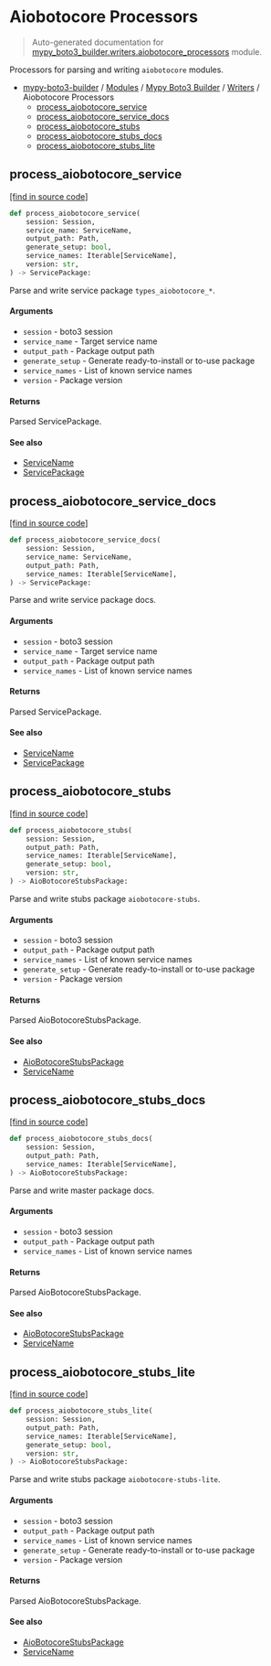 # Aiobotocore Processors

> Auto-generated documentation for [mypy_boto3_builder.writers.aiobotocore_processors](https://github.com/vemel/mypy_boto3_builder/blob/main/mypy_boto3_builder/writers/aiobotocore_processors.py) module.

Processors for parsing and writing `aiobotocore` modules.

- [mypy-boto3-builder](../../README.md#mypy_boto3_builder) / [Modules](../../MODULES.md#mypy-boto3-builder-modules) / [Mypy Boto3 Builder](../index.md#mypy-boto3-builder) / [Writers](index.md#writers) / Aiobotocore Processors
    - [process_aiobotocore_service](#process_aiobotocore_service)
    - [process_aiobotocore_service_docs](#process_aiobotocore_service_docs)
    - [process_aiobotocore_stubs](#process_aiobotocore_stubs)
    - [process_aiobotocore_stubs_docs](#process_aiobotocore_stubs_docs)
    - [process_aiobotocore_stubs_lite](#process_aiobotocore_stubs_lite)

## process_aiobotocore_service

[[find in source code]](https://github.com/vemel/mypy_boto3_builder/blob/main/mypy_boto3_builder/writers/aiobotocore_processors.py#L98)

```python
def process_aiobotocore_service(
    session: Session,
    service_name: ServiceName,
    output_path: Path,
    generate_setup: bool,
    service_names: Iterable[ServiceName],
    version: str,
) -> ServicePackage:
```

Parse and write service package `types_aiobotocore_*`.

#### Arguments

- `session` - boto3 session
- `service_name` - Target service name
- `output_path` - Package output path
- `generate_setup` - Generate ready-to-install or to-use package
- `service_names` - List of known service names
- `version` - Package version

#### Returns

Parsed ServicePackage.

#### See also

- [ServiceName](../service_name.md#servicename)
- [ServicePackage](../structures/service_package.md#servicepackage)

## process_aiobotocore_service_docs

[[find in source code]](https://github.com/vemel/mypy_boto3_builder/blob/main/mypy_boto3_builder/writers/aiobotocore_processors.py#L175)

```python
def process_aiobotocore_service_docs(
    session: Session,
    service_name: ServiceName,
    output_path: Path,
    service_names: Iterable[ServiceName],
) -> ServicePackage:
```

Parse and write service package docs.

#### Arguments

- `session` - boto3 session
- `service_name` - Target service name
- `output_path` - Package output path
- `service_names` - List of known service names

#### Returns

Parsed ServicePackage.

#### See also

- [ServiceName](../service_name.md#servicename)
- [ServicePackage](../structures/service_package.md#servicepackage)

## process_aiobotocore_stubs

[[find in source code]](https://github.com/vemel/mypy_boto3_builder/blob/main/mypy_boto3_builder/writers/aiobotocore_processors.py#L25)

```python
def process_aiobotocore_stubs(
    session: Session,
    output_path: Path,
    service_names: Iterable[ServiceName],
    generate_setup: bool,
    version: str,
) -> AioBotocoreStubsPackage:
```

Parse and write stubs package `aiobotocore-stubs`.

#### Arguments

- `session` - boto3 session
- `output_path` - Package output path
- `service_names` - List of known service names
- `generate_setup` - Generate ready-to-install or to-use package
- `version` - Package version

#### Returns

Parsed AioBotocoreStubsPackage.

#### See also

- [AioBotocoreStubsPackage](../structures/aiobotocore_stubs_package.md#aiobotocorestubspackage)
- [ServiceName](../service_name.md#servicename)

## process_aiobotocore_stubs_docs

[[find in source code]](https://github.com/vemel/mypy_boto3_builder/blob/main/mypy_boto3_builder/writers/aiobotocore_processors.py#L143)

```python
def process_aiobotocore_stubs_docs(
    session: Session,
    output_path: Path,
    service_names: Iterable[ServiceName],
) -> AioBotocoreStubsPackage:
```

Parse and write master package docs.

#### Arguments

- `session` - boto3 session
- `output_path` - Package output path
- `service_names` - List of known service names

#### Returns

Parsed AioBotocoreStubsPackage.

#### See also

- [AioBotocoreStubsPackage](../structures/aiobotocore_stubs_package.md#aiobotocorestubspackage)
- [ServiceName](../service_name.md#servicename)

## process_aiobotocore_stubs_lite

[[find in source code]](https://github.com/vemel/mypy_boto3_builder/blob/main/mypy_boto3_builder/writers/aiobotocore_processors.py#L61)

```python
def process_aiobotocore_stubs_lite(
    session: Session,
    output_path: Path,
    service_names: Iterable[ServiceName],
    generate_setup: bool,
    version: str,
) -> AioBotocoreStubsPackage:
```

Parse and write stubs package `aiobotocore-stubs-lite`.

#### Arguments

- `session` - boto3 session
- `output_path` - Package output path
- `service_names` - List of known service names
- `generate_setup` - Generate ready-to-install or to-use package
- `version` - Package version

#### Returns

Parsed AioBotocoreStubsPackage.

#### See also

- [AioBotocoreStubsPackage](../structures/aiobotocore_stubs_package.md#aiobotocorestubspackage)
- [ServiceName](../service_name.md#servicename)
